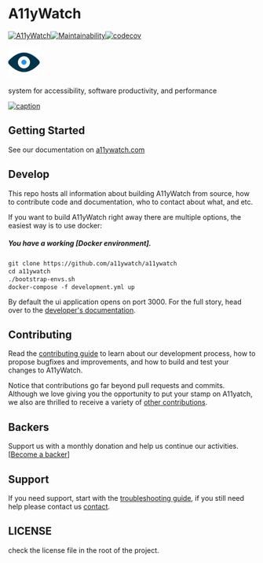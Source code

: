# A11yWatch

[![A11yWatch](https://circleci.com/gh/A11yWatch/a11ywatch.svg?style=svg)](https://circleci.com/gh/A11yWatch/a11ywatch)[![Maintainability](https://api.codeclimate.com/v1/badges/f5fdfe29c6e911f323cf/maintainability)](https://codeclimate.com/github/A11yWatch/a11ywatch/maintainability)[![codecov](https://codecov.io/gh/A11yWatch/a11ywatch/branch/master/graph/badge.svg?token=MBV2LGQO3J)](https://codecov.io/gh/A11yWatch/a11ywatch)

![A11yWatch](web/public/static/img/favicon.png?raw=true "A11yWatch Logo")

system for accessibility, software productivity, and performance

[![caption](https://i.gyazo.com/b04d7b84fa0571460ae789c1860e90b3.gif)](https://i.gyazo.com/b04d7b84fa0571460ae789c1860e90b3.mp4)

## Getting Started

See our documentation on [a11ywatch.com](https://a11ywatch.github.io/a11ywatch-docs)

## Develop

This repo hosts all information about
building A11yWatch from source, how to contribute code
and documentation, who to contact about what, and etc.

If you want to build A11yWatch right away there are multiple options, the easiest way is to use docker:

##### You have a working [Docker environment].

```
git clone https://github.com/a11ywatch/a11ywatch
cd a11ywatch
./bootstrap-envs.sh
docker-compose -f development.yml up
```

By default the ui application opens on port 3000. For the full story, head over to the [developer's documentation](https://a11ywatch.github.io/a11ywatch-docs/docs/getting-started).

## Contributing

Read the [contributing guide](/CONTRIBUTING.md) to learn about our development process, how to propose bugfixes and improvements, and how to build and test your changes to A11yWatch.

Notice that contributions go far beyond pull requests and commits.
Although we love giving you the opportunity to put your stamp on A11yatch, we also are thrilled to receive a variety of [other contributions](https://a11ywatch.com/getting-started/faq/#a11yatch-is-awesome-how-can-i-support-the-project).

## Backers

Support us with a monthly donation and help us continue our activities. [[Become a backer](https://opencollective.com/a11ywatch#backer)]

## Support

If you need support, start with the [troubleshooting guide](https://a11ywatch.github.io/a11ywatch-docs/docs/troubleshooting),
if you still need help please contact us [contact](https://a11ywatch.github.io/a11ywatch-docs/docs/contact).

## LICENSE

check the license file in the root of the project.
